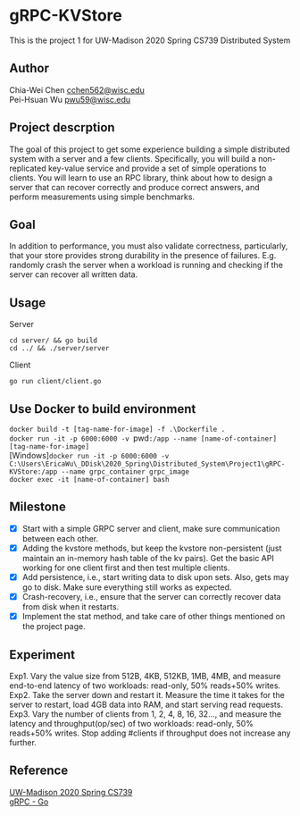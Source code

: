 # gRPC-KVStore
This is the project 1 for UW-Madison 2020 Spring CS739 Distributed System

## Author
Chia-Wei Chen cchen562@wisc.edu <br>
Pei-Hsuan Wu  pwu59@wisc.edu

## Project descrption
The goal of this project to get some experience building a simple distributed system with a server and a few clients. Specifically, you will build a non-replicated key-value service and provide a set of simple operations to clients. You will learn to use an RPC library, think about how to design a server that can recover correctly and produce correct answers, and perform measurements using simple benchmarks.

## Goal
In addition to performance, you must also validate correctness, particularly, that your store provides strong durability in the presence of failures. E.g. randomly crash the server when a workload is running and checking if the server can recover all written data. 

## Usage
Server
```
cd server/ && go build
cd ../ && ./server/server
```
Client
```
go run client/client.go
```

## Use Docker to build environment
`docker build -t [tag-name-for-image] -f .\Dockerfile .` <br>
`docker run -it -p 6000:6000 -v `pwd`:/app --name [name-of-container] [tag-name-for-image]` <br>
[Windows]`docker run -it -p 6000:6000 -v C:\Users\EricaWu\_DDisk\2020_Spring\Distributed_System\Project1\gRPC-KVStore:/app --name grpc_container grpc_image ` <br>
`docker exec -it [name-of-container] bash` <br>

## Milestone
- [x] Start with a simple GRPC server and client, make sure communication between each other.
- [x] Adding the kvstore methods, but keep the kvstore non-persistent (just maintain an in-memory hash table of the kv pairs). Get the basic API working for one client first and then test multiple clients.
- [x] Add persistence, i.e., start writing data to disk upon sets. Also, gets may go to disk. Make sure everything still works as expected.
- [x] Crash-recovery, i.e., ensure that the server can correctly recover data from disk when it restarts.
- [x] Implement the stat method, and take care of other things mentioned on the project page.

## Experiment
Exp1. Vary the value size from 512B, 4KB, 512KB, 1MB, 4MB, and measure end-to-end latency of two workloads: read-only, 50% reads+50% writes.
Exp2. Take the server down and restart it. Measure the time it takes for the server to restart, load 4GB data into RAM, and start serving read requests.
Exp3. Vary the number of clients from 1, 2, 4, 8, 16, 32..., and measure the latency and throughput(op/sec) of two workloads: read-only, 50% reads+50% writes. Stop adding #clients if throughput does not increase any further. 


## Reference
[UW-Madison 2020 Spring CS739](http://pages.cs.wisc.edu/~ra/Classes/739-sp20/index.html) <br>
[gRPC - Go](https://grpc.io/docs/quickstart/go/)
